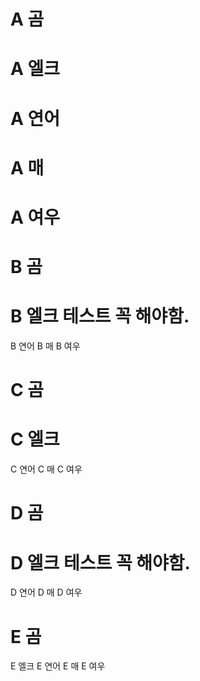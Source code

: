 # A 곰

# A 엘크

# A 연어

# A 매

# A 여우

# B 곰

# B 엘크 테스트 꼭 해야함.

B 연어
B 매
B 여우

# C 곰

# C 엘크

C 연어
C 매
C 여우

# D 곰

# D 엘크 테스트 꼭 해야함.

D 연어
D 매
D 여우

# E 곰
E 엘크
E 연어
E 매
E 여우






